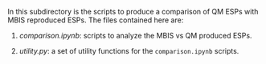 In this subdirectory is the scripts to produce a comparison of QM ESPs with MBIS reproduced ESPs. 
The files contained here are:

1. *comparison.ipynb*: scripts to analyze the MBIS vs QM produced ESPs.

2. *utility.py*: a set of utility functions for the `comparison.ipynb` scripts.

